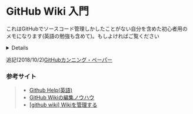 # GitHub Wiki 入門
これはGitHubでソースコード管理しかしたことがない自分を含めた初心者用のメモになります(英語の勉強も含めて)。もしよければご覧ください

<details><font color="LightGray"><summary>すごく長い文章とかプログラムとか</summary></font><div>

\```python
print('Hello world!')
\```
</div></details>



追記(2018/10/2)[GitHubカンニング・ペーパー](https://github.com/tiimgreen/github-cheat-sheet/blob/master/README.ja.md#github)

### 参考サイト
>- [Github Help(英語)](https://help.github.com/categories/wiki/)
>- [GitHub Wikiの編集ノウハウ](https://github.com/doc-wiki-jp/wiki/wiki/GitHub-Wiki%E3%81%AE%E7%B7%A8%E9%9B%86%E3%83%8E%E3%82%A6%E3%83%8F%E3%82%A6)
>- [[github wiki] Wikiを管理する](https://qiita.com/suzuki-hoge/items/1d6022cca177e2d96bb5#github-wiki-wiki%E3%82%92%E7%AE%A1%E7%90%86%E3%81%99%E3%82%8B)
